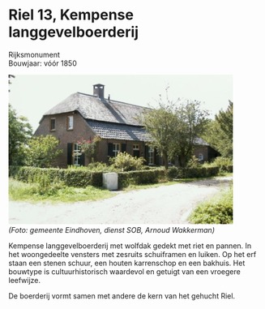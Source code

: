 # Riel 13, Kempense langgevelboerderij

Rijksmonument  
Bouwjaar: vóór 1850

![Riel 13](riel13.jpg)  
*(Foto: gemeente Eindhoven, dienst SOB, Arnoud Wakkerman)*

Kempense langgevelboerderij met wolfdak gedekt met riet en pannen. 
In het woongedeelte vensters met zesruits schuiframen en luiken. 
Op het erf staan een stenen schuur, een houten karrenschop en een bakhuis.
Het bouwtype is cultuurhistorisch waardevol en getuigt van een vroegere leefwijze.

De boerderij vormt samen met andere de kern van het gehucht Riel.
